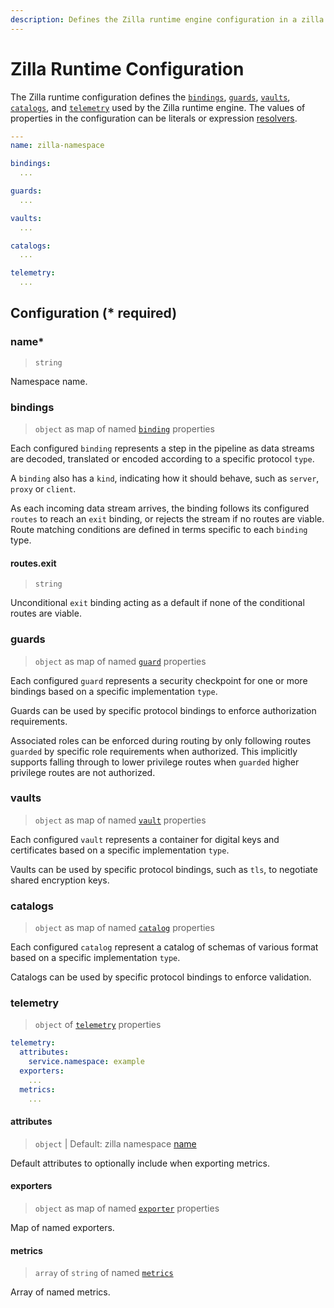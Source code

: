 ```yaml
---
description: Defines the Zilla runtime engine configuration in a zilla.yaml
---
```


# Zilla Runtime Configuration

The Zilla runtime configuration defines the [`bindings`](#bindings), [`guards`](#guards), [`vaults`](#vaults), [`catalogs`](#catalogs), and [`telemetry`](#telemetry) used by the Zilla runtime engine. The values of properties in the configuration can be literals or expression [resolvers](./resolvers.md).

```yaml {2}
---
name: zilla-namespace

bindings:
  ...

guards:
  ...

vaults:
  ...

catalogs:
  ...

telemetry:
  ...
```

## Configuration (\* required)

### name\*

> `string`

Namespace name.

### bindings

> `object` as map of named [`binding`](../../concepts/bindings.md) properties

Each configured `binding` represents a step in the pipeline as data streams are decoded, translated or encoded according to a specific protocol `type`.

A `binding` also has a `kind`, indicating how it should behave, such as `server`, `proxy` or `client`.

As each incoming data stream arrives, the binding follows its configured `routes` to reach an `exit` binding, or rejects the stream if no routes are viable. Route matching conditions are defined in terms specific to each `binding` type.

#### routes.exit

> `string`

Unconditional `exit` binding acting as a default if none of the conditional routes are viable.

### guards

> `object` as map of named [`guard`](../../concepts/guards.md) properties

Each configured `guard` represents a security checkpoint for one or more bindings based on a specific implementation `type`.

Guards can be used by specific protocol bindings to enforce authorization requirements.

Associated roles can be enforced during routing by only following routes `guarded` by specific role requirements when authorized. This implicitly supports falling through to lower privilege routes when `guarded` higher privilege routes are not authorized.

### vaults

> `object` as map of named [`vault`](../../concepts/vaults.md) properties

Each configured `vault` represents a container for digital keys and certificates based on a specific implementation `type`.

Vaults can be used by specific protocol bindings, such as `tls`, to negotiate shared encryption keys.

### catalogs

> `object` as map of named [`catalog`](../../concepts/catalogs.md) properties

Each configured `catalog` represent a catalog of schemas of various format based on a specific implementation `type`.

Catalogs can be used by specific protocol bindings to enforce validation.

### telemetry

> `object` of [`telemetry`](../../concepts/telemetry.md) properties

```yaml
telemetry:
  attributes:
    service.namespace: example
  exporters:
    ...
  metrics:
    ...
```

#### attributes

> `object` | Default: zilla namespace [name](#name)

Default attributes to optionally include when exporting metrics.

#### exporters

> `object` as map of named [`exporter`](../../concepts/telemetry.md#exporters) properties

Map of named exporters.

#### metrics

> `array` of `string` of named [`metrics`](../../concepts/telemetry.md#metrics)

Array of named metrics.
